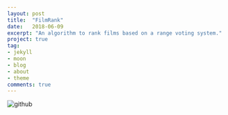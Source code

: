 ```yaml
---
layout: post
title:  "FilmRank"
date:   2018-06-09
excerpt: "An algorithm to rank films based on a range voting system."
project: true
tag:
- jekyll 
- moon
- blog
- about
- theme
comments: true
---
```


![github](https://nickwisniewski.com/FilmRank)
